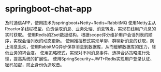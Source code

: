 # springboot-chat-app
及时通信APP，使用技术为springboot+Netty+Redis+RabbitMQ
使用Netty主从Reactor多线程模型，负责读取消息、业务处理、消息转发，实现在线用户消息的实时获取。
使用Redis的Zset数据结构，根据scope评分维护用户会话列表的顺序，实现会话列表的动态更新。
使用推拉模式实现单聊、群聊新消息的获取，防止消息丢失，使用RabbitMQ异步保存消息到数据库，从而缓解数据库的压力，降低业务的耦合度。
使用策略模式，实现对不同消息事件，选择合适策略进行处理，提高系统的扩展性。
使用SpringSecurity+JWT+Redis实现用户登录认证、密码加密，防止身份伪造攻击。
